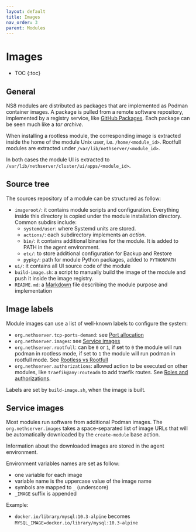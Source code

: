 ```yaml
---
layout: default
title: Images
nav_order: 3
parent: Modules
---
```


# Images

* TOC
{:toc}

## General

NS8 modules are distributed as packages that are implemented as Podman
container images. A package is pulled from a remote software repository,
implemented by a registry service, like [GitHub
Packages](https://ghcr.io). Each package can be seen much like a *tar
archive*.

When installing a rootless module, the corresponding image is extracted
inside the home of the module Unix user, i.e. `/home/<module_id>`.
Rootfull modules are extracted under `/var/lib/nethserver/<module_id>`.

In both cases the module UI is extracted to
`/var/lib/nethserver/cluster/ui/apps/<module_id>`.

## Source tree

The sources repository of a module can be structured as follow:

- `imageroot/`: it contains module scripts and configuration. Everything inside this directory is copied under the module installation directory. Common subdirs include:
  * `systemd/user`: where Systemd units are stored.
  * `actions/`: each subdirectory implements an *action*.
  * `bin/`: it contains additional binaries for the module. It is added to PATH in the agent environment.
  * `etc/`: to store additional configuration for Backup and Restore
  * `pypkg/`: path for module Python packages, added to `PYTHONPATH`
- `ui/`: it contains all UI source code of the module
- `build-image.sh`: a script to manually build the image of the module and push it inside the image registry.
- `README.md`: a [Markdown](https://guides.github.com/features/mastering-markdown/) file describing the module purpose and implementation

## Image labels

Module images can use a list of well-known labels to configure the system:

- `org.nethserver.tcp-ports-demand`: see [Port allocation](../port_allocation)
- `org.nethserver.images`: see [Service images](#service-images)
- `org.nethserver.rootfull`: can be `0` or `1`, if set to `0` the module will run podman in rootless mode,
  if set to `1` the module will run podman in rootfull mode. See [Rootless vs Rootfull](../rootless_rootfull)
- `org.nethserver.authorizations`: allowed action to be executed on other modules, like `traefik@any:routeadm` to add traefik routes.
  See [Roles and authorizations]({{site.baseurl}}/core/agents/#roles-and-authorizations).

Labels are set by `build-image.sh`, when the image is built.

## Service images

Most modules run software from additional Podman images. The
`org.nethserver.images` takes a space-separated list of image URLs that
will be automatically downloaded by the `create-module` base action.

Information about the downloaded images are stored in the agent environment.

Environment variables names are set as follow:
- one variable for each image
- variable name is the uppercase value of the image name
- symbols are mapped to `_` (underscore)
- `_IMAGE` suffix is appended

Example:
- `docker.io/library/mysql:10.3-alpine` becomes `MYSQL_IMAGE=docker.io/library/mysql:10.3-alpine`


